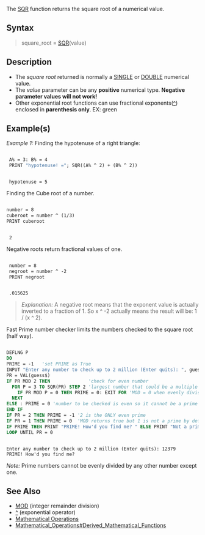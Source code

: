 The [SQR](SQR) function returns the square root of a numerical value.

## Syntax

> square_root = [SQR](SQR)(value)

## Description

* The *square root* returned is normally a [SINGLE](SINGLE) or [DOUBLE](DOUBLE) numerical value.
* The *value* parameter can be any **positive** numerical type. **Negative parameter values will not work!**
* Other exponential root functions can use fractional exponents([^](^)) enclosed in **parenthesis only**. EX: green

## Example(s)

*Example 1:* Finding the hypotenuse of a right triangle:

```vb

 A% = 3: B% = 4
 PRINT "hypotenuse! ="; SQR((A% ^ 2) + (B% ^ 2)) 

```

```text

 hypotenuse = 5

```

Finding the Cube root of a number.

```vb

number = 8
cuberoot = number ^ (1/3)
PRINT cuberoot 

```

```text

 2

```

Negative roots return fractional values of one.

```vb

 number = 8
 negroot = number ^ -2
 PRINT negroot 

```

```text

 .015625

```

> *Explanation:* A negative root means that the exponent value is actually inverted to a fraction of 1. So x ^ -2 actually means the result will be: 1 / (x ^ 2).

Fast Prime number checker limits the numbers checked to the square root (half way).

```vb

DEFLNG P
DO
PRIME = -1   'set PRIME as True
INPUT "Enter any number to check up to 2 million (Enter quits): ", guess$
PR = VAL(guess$)
IF PR MOD 2 THEN              'check for even number
  FOR P = 3 TO SQR(PR) STEP 2 'largest number that could be a multiple is the SQR
    IF PR MOD P = 0 THEN PRIME = 0: EXIT FOR 'MOD = 0 when evenly divisible by another
  NEXT
ELSE : PRIME = 0 'number to be checked is even so it cannot be a prime
END IF
IF PR = 2 THEN PRIME = -1 '2 is the ONLY even prime
IF PR = 1 THEN PRIME = 0  'MOD returns true but 1 is not a prime by definition
IF PRIME THEN PRINT "PRIME! How'd you find me? " ELSE PRINT "Not a prime, you lose!"
LOOP UNTIL PR = 0 

```

```text

Enter any number to check up to 2 million (Enter quits): 12379
PRIME! How'd you find me?

```

*Note:* Prime numbers cannot be evenly divided by any other number except one.

## See Also
 
* [MOD](MOD) (integer remainder division)
* [^](^) (exponential operator)
* [Mathematical Operations](Mathematical-Operations)
* [Mathematical_Operations#Derived_Mathematical_Functions](Mathematical-Operations#Derived-Mathematical-Functions)
